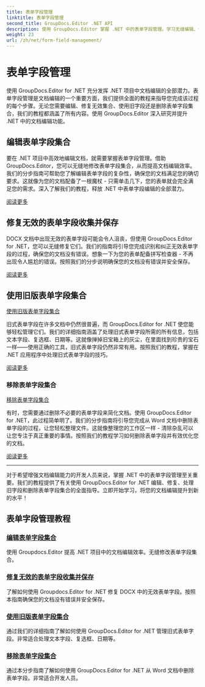 ```yaml
---
title: 表单字段管理
linktitle: 表单字段管理
second_title: GroupDocs.Editor .NET API
description: 使用 GroupDocs.Editor 掌握 .NET 中的表单字段管理。学习无缝编辑、修复、使用旧版和删除表单字段集合。
weight: 23
url: /zh/net/form-field-management/
---
```


# 表单字段管理

使用 GroupDocs.Editor for .NET 充分发挥 .NET 项目中文档编辑的全部潜力。表单字段管理是文档编辑的一个重要方面，我们提供全面的教程来指导您完成该过程的每个步骤。无论您需要编辑、修复无效集合、使用旧字段还是删除表单字段集合，我们的教程都涵盖了所有内容。使用 GroupDocs.Editor 深入研究并提升 .NET 中的文档编辑功能。

## 编辑表单字段集合

要在 .NET 项目中高效地编辑文档，就需要掌握表单字段管理。借助 GroupDocs.Editor，您可以无缝地修改表单字段集合，从而提高文档编辑效率。我们的分步指南可帮助您了解编辑表单字段的复杂性，确保您的文档满足您的确切要求。这就像为您的文档配备了一根魔杖 - 只需单击几下，您的表单就会完全满足您的需求。深入了解我们的教程，释放 .NET 中表单字段编辑的全部潜力。

[阅读更多](./edit-form-field-collection/)

## 修复无效的表单字段收集并保存

DOCX 文档中出现无效的表单字段可能会令人沮丧，但使用 GroupDocs.Editor for .NET，您可以无缝修复它们。我们的指南将引导您完成识别和纠正无效表单字段的过程，确保您的文档没有错误。想象一下为您的表单配备拼写检查器 - 不再出现令人尴尬的错误。按照我们的分步说明确保您的文档没有错误并安全保存。

[阅读更多](./fix-invalid-form-field-collection-save/)

## 使用旧版表单字段集合
[使用旧版表单字段集合](./work-legacy-form-field-collection/)

旧式表单字段在许多文档中仍然很普遍，而 GroupDocs.Editor for .NET 使您能够轻松管理它们。我们的详细指南涵盖了处理旧式表单字段所需的所有信息，包括文本字段、复选框、日期等。这就像掸掉旧宝箱上的灰尘，在里面找到珍贵的宝石一样——使用正确的工具，旧式表单字段仍然非常有用。按照我们的教程，掌握在 .NET 应用程序中处理旧式表单字段的技巧。

[阅读更多](./work-legacy-form-field-collection/)

### 移除表单字段集合
[移除表单字段集合](./remove-form-field-collection/)

有时，您需要通过删除不必要的表单字段来简化文档。使用 GroupDocs.Editor for .NET，此过程简单明了。我们的分步指南将引导您完成从 Word 文档中删除表单字段的过程，让您轻松整理文件。这就像整理您的工作区一样 - 清除杂乱可以让您专注于真正重要的事情。按照我们的教程学习如何删除表单字段并有效优化您的文档。

[阅读更多](./remove-form-field-collection/)

---

对于希望增强文档编辑能力的开发人员来说，掌握 .NET 中的表单字段管理至关重要。我们的教程提供了有关使用 GroupDocs.Editor for .NET 编辑、修复、处理旧字段和删除表单字段集合的全面指导。立即开始学习，将您的文档编辑提升到新的水平！
## 表单字段管理教程
### [编辑表单字段集合](./edit-form-field-collection/)
使用 Groupdocs.Editor 提高 .NET 项目中的文档编辑效率。无缝修改表单字段集合。
### [修复无效的表单字段收集并保存](./fix-invalid-form-field-collection-save/)
了解如何使用 Groupdocs.Editor for .NET 修复 DOCX 中的无效表单字段。按照本指南确保您的文档没有错误并安全保存。
### [使用旧版表单字段集合](./work-legacy-form-field-collection/)
通过我们的详细指南了解如何使用 GroupDocs.Editor for .NET 管理旧式表单字段。非常适合处理文本字段、复选框、日期等。
### [移除表单字段集合](./remove-form-field-collection/)
通过本分步指南了解如何使用 GroupDocs.Editor for .NET 从 Word 文档中删除表单字段。非常适合开发人员。